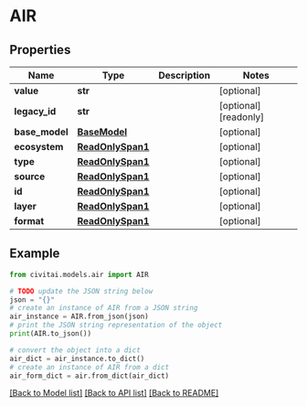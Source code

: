 # AIR


## Properties

Name | Type | Description | Notes
------------ | ------------- | ------------- | -------------
**value** | **str** |  | [optional] 
**legacy_id** | **str** |  | [optional] [readonly] 
**base_model** | [**BaseModel**](BaseModel.md) |  | [optional] 
**ecosystem** | [**ReadOnlySpan1**](ReadOnlySpan1.md) |  | [optional] 
**type** | [**ReadOnlySpan1**](ReadOnlySpan1.md) |  | [optional] 
**source** | [**ReadOnlySpan1**](ReadOnlySpan1.md) |  | [optional] 
**id** | [**ReadOnlySpan1**](ReadOnlySpan1.md) |  | [optional] 
**layer** | [**ReadOnlySpan1**](ReadOnlySpan1.md) |  | [optional] 
**format** | [**ReadOnlySpan1**](ReadOnlySpan1.md) |  | [optional] 

## Example

```python
from civitai.models.air import AIR

# TODO update the JSON string below
json = "{}"
# create an instance of AIR from a JSON string
air_instance = AIR.from_json(json)
# print the JSON string representation of the object
print(AIR.to_json())

# convert the object into a dict
air_dict = air_instance.to_dict()
# create an instance of AIR from a dict
air_form_dict = air.from_dict(air_dict)
```
[[Back to Model list]](../README.md#documentation-for-models) [[Back to API list]](../README.md#documentation-for-api-endpoints) [[Back to README]](../README.md)


